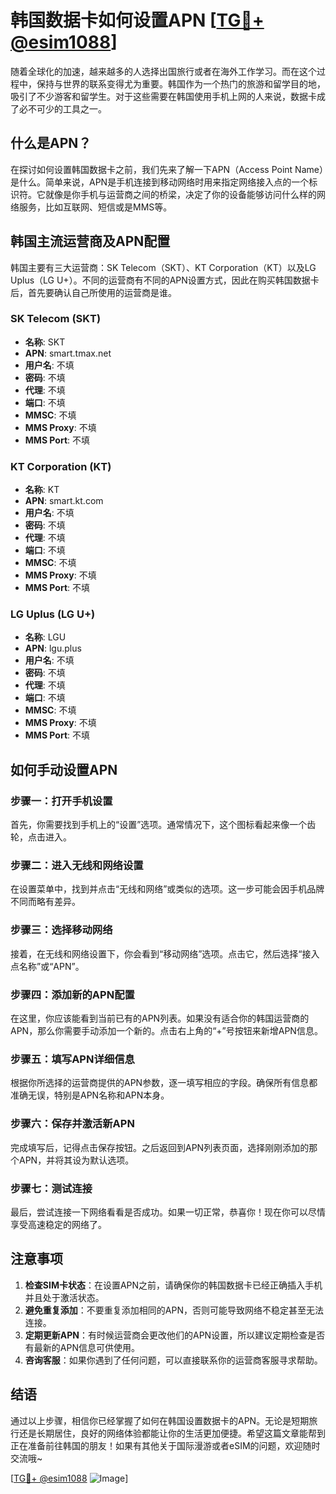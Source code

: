 # 韩国数据卡如何设置APN [[TG💪+ @esim1088](https://t.me/s/esim1088)]

随着全球化的加速，越来越多的人选择出国旅行或者在海外工作学习。而在这个过程中，保持与世界的联系变得尤为重要。韩国作为一个热门的旅游和留学目的地，吸引了不少游客和留学生。对于这些需要在韩国使用手机上网的人来说，数据卡成了必不可少的工具之一。

## 什么是APN？

在探讨如何设置韩国数据卡之前，我们先来了解一下APN（Access Point Name）是什么。简单来说，APN是手机连接到移动网络时用来指定网络接入点的一个标识符。它就像是你手机与运营商之间的桥梁，决定了你的设备能够访问什么样的网络服务，比如互联网、短信或是MMS等。

## 韩国主流运营商及APN配置

韩国主要有三大运营商：SK Telecom（SKT）、KT Corporation（KT）以及LG Uplus（LG U+）。不同的运营商有不同的APN设置方式，因此在购买韩国数据卡后，首先要确认自己所使用的运营商是谁。

### SK Telecom (SKT)

- **名称**: SKT
- **APN**: smart.tmax.net
- **用户名**: 不填
- **密码**: 不填
- **代理**: 不填
- **端口**: 不填
- **MMSC**: 不填
- **MMS Proxy**: 不填
- **MMS Port**: 不填

### KT Corporation (KT)

- **名称**: KT
- **APN**: smart.kt.com
- **用户名**: 不填
- **密码**: 不填
- **代理**: 不填
- **端口**: 不填
- **MMSC**: 不填
- **MMS Proxy**: 不填
- **MMS Port**: 不填

### LG Uplus (LG U+)

- **名称**: LGU
- **APN**: lgu.plus
- **用户名**: 不填
- **密码**: 不填
- **代理**: 不填
- **端口**: 不填
- **MMSC**: 不填
- **MMS Proxy**: 不填
- **MMS Port**: 不填

## 如何手动设置APN

### 步骤一：打开手机设置

首先，你需要找到手机上的“设置”选项。通常情况下，这个图标看起来像一个齿轮，点击进入。

### 步骤二：进入无线和网络设置

在设置菜单中，找到并点击“无线和网络”或类似的选项。这一步可能会因手机品牌不同而略有差异。

### 步骤三：选择移动网络

接着，在无线和网络设置下，你会看到“移动网络”选项。点击它，然后选择“接入点名称”或“APN”。

### 步骤四：添加新的APN配置

在这里，你应该能看到当前已有的APN列表。如果没有适合你的韩国运营商的APN，那么你需要手动添加一个新的。点击右上角的“+”号按钮来新增APN信息。

### 步骤五：填写APN详细信息

根据你所选择的运营商提供的APN参数，逐一填写相应的字段。确保所有信息都准确无误，特别是APN名称和APN本身。

### 步骤六：保存并激活新APN

完成填写后，记得点击保存按钮。之后返回到APN列表页面，选择刚刚添加的那个APN，并将其设为默认选项。

### 步骤七：测试连接

最后，尝试连接一下网络看看是否成功。如果一切正常，恭喜你！现在你可以尽情享受高速稳定的网络了。

## 注意事项

1. **检查SIM卡状态**：在设置APN之前，请确保你的韩国数据卡已经正确插入手机并且处于激活状态。
2. **避免重复添加**：不要重复添加相同的APN，否则可能导致网络不稳定甚至无法连接。
3. **定期更新APN**：有时候运营商会更改他们的APN设置，所以建议定期检查是否有最新的APN信息可供使用。
4. **咨询客服**：如果你遇到了任何问题，可以直接联系你的运营商客服寻求帮助。

## 结语

通过以上步骤，相信你已经掌握了如何在韩国设置数据卡的APN。无论是短期旅行还是长期居住，良好的网络体验都能让你的生活更加便捷。希望这篇文章能帮到正在准备前往韩国的朋友！如果有其他关于国际漫游或者eSIM的问题，欢迎随时交流哦~ 

[[TG💪+ @esim1088](https://t.me/s/esim1088) ![Image](https://i.postimg.cc/4NQfJmqS/Snipaste-2025-05-13-00-14-12.png)]